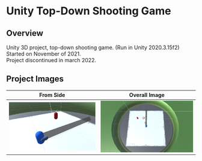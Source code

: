 # Unity Top-Down Shooting Game
## Overview
Unity 3D project, top-down shooting game. (Run in Unity 2020.3.15f2)
<br>
Started on November of 2021.
<br>
Project discontinued in march 2022.
<br>
## Project Images
From Side             |  Overall Image
:-------------------------:|:-------------------------:
![image(1)](https://github.com/kimagure-ningen/unity-topdownshooting/blob/main/Images/image(1).png)  |  ![image(2)](https://github.com/kimagure-ningen/unity-topdownshooting/blob/main/Images/image(2).png)
